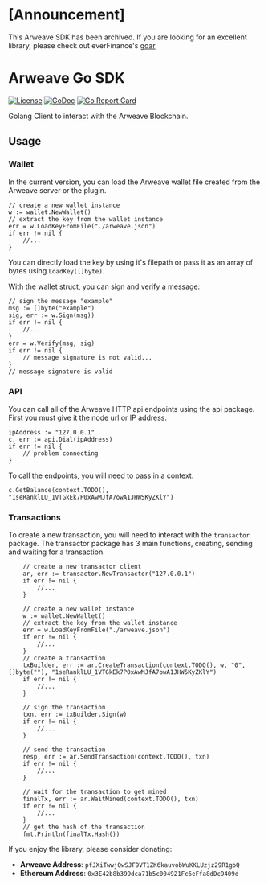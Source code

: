# [Announcement]

This Arweave SDK has been archived. If you are looking for an excellent library, please check out everFinance's [goar](https://github.com/everFinance/goar)


# Arweave Go SDK


[![License](http://img.shields.io/badge/license-MIT-blue.svg)](https://github.com/Dev43/arweave-go/blob/master/LICENSE.md)
[![GoDoc](https://godoc.org/github.com/golang/gddo?status.svg)](https://godoc.org/github.com/Dev43/arweave-go)
[![Go Report Card](https://goreportcard.com/badge/github.com/Dev43/arweave-go)](https://goreportcard.com/report/github.com/Dev43/arweave-go)

Golang Client to interact with the Arweave Blockchain.

## Usage

### Wallet

In the current version, you can load the Arweave wallet file created from the Arweave server or the plugin.

```golang
// create a new wallet instance
w := wallet.NewWallet()
// extract the key from the wallet instance
err = w.LoadKeyFromFile("./arweave.json")
if err != nil {
	//...
}
```

You can directly load the key by using it's filepath or pass it as an array of bytes using `LoadKey([]byte)`.

With the wallet struct, you can sign and verify a message:

```golang
// sign the message "example"
msg := []byte("example")
sig, err := w.Sign(msg))
if err != nil {
	//...
}
err = w.Verify(msg, sig)
if err != nil {
	// message signature is not valid...
}
// message signature is valid
```

### API

You can call all of the Arweave HTTP api endpoints using the api package. First you must give it the node url or IP address.

```golang
ipAddress := "127.0.0.1"
c, err := api.Dial(ipAddress)
if err != nil {
	// problem connecting
}
```

To call the endpoints, you will need to pass in a context.

```golang
c.GetBalance(context.TODO(), "1seRanklLU_1VTGkEk7P0xAwMJfA7owA1JHW5KyZKlY")
```

### Transactions

To create a new transaction, you will need to interact with the `transactor` package. The transactor package has 3 main functions, creating, sending and waiting for a transaction.

```golang
	// create a new transactor client
	ar, err := transactor.NewTransactor("127.0.0.1")
	if err != nil {
		//...
	}

	// create a new wallet instance
	w := wallet.NewWallet()
	// extract the key from the wallet instance
	err = w.LoadKeyFromFile("./arweave.json")
	if err != nil {
		//...
	}
	// create a transaction
	txBuilder, err := ar.CreateTransaction(context.TODO(), w, "0", []byte(""), "1seRanklLU_1VTGkEk7P0xAwMJfA7owA1JHW5KyZKlY")
	if err != nil {
		//...
	}
	
	// sign the transaction
	txn, err := txBuilder.Sign(w)
	if err != nil {
		//...
	}

	// send the transaction
	resp, err := ar.SendTransaction(context.TODO(), txn)
	if err != nil {
		//...
	}

	// wait for the transaction to get mined
	finalTx, err := ar.WaitMined(context.TODO(), txn)
	if err != nil {
		//...
	}
	// get the hash of the transaction
	fmt.Println(finalTx.Hash())
```


If you enjoy the library, please consider donating:

- **Arweave Address**: `pfJXiTwwjQwSJF9VT1ZK6kauvobWuKKLUzjz29R1gbQ`
- **Ethereum Address**: `0x3E42b8b399dca71b5c004921Fc6eFfa8dDc9409d`
